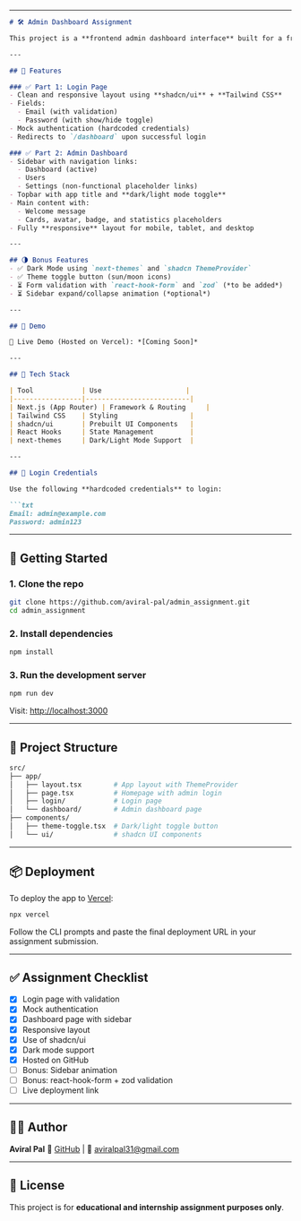 
---

````markdown
# 🛠️ Admin Dashboard Assignment

This project is a **frontend admin dashboard interface** built for a frontend internship assignment. It demonstrates a secure login form, a responsive dashboard layout, and includes modern UI/UX features like dark mode, card components, and sidebar navigation.

---

## 📌 Features

### ✅ Part 1: Login Page
- Clean and responsive layout using **shadcn/ui** + **Tailwind CSS**
- Fields:
  - Email (with validation)
  - Password (with show/hide toggle)
- Mock authentication (hardcoded credentials)
- Redirects to `/dashboard` upon successful login

### ✅ Part 2: Admin Dashboard
- Sidebar with navigation links:
  - Dashboard (active)
  - Users
  - Settings (non-functional placeholder links)
- Topbar with app title and **dark/light mode toggle**
- Main content with:
  - Welcome message
  - Cards, avatar, badge, and statistics placeholders
- Fully **responsive** layout for mobile, tablet, and desktop

---

## 🌗 Bonus Features
- ✅ Dark Mode using `next-themes` and `shadcn ThemeProvider`
- ✅ Theme toggle button (sun/moon icons)
- ⏳ Form validation with `react-hook-form` and `zod` (*to be added*)
- ⏳ Sidebar expand/collapse animation (*optional*)

---

## 🧪 Demo

🔗 Live Demo (Hosted on Vercel): *[Coming Soon]*

---

## 🧰 Tech Stack

| Tool            | Use                     |
|-----------------|--------------------------|
| Next.js (App Router) | Framework & Routing     |
| Tailwind CSS    | Styling                  |
| shadcn/ui       | Prebuilt UI Components   |
| React Hooks     | State Management         |
| next-themes     | Dark/Light Mode Support  |

---

## 🔐 Login Credentials

Use the following **hardcoded credentials** to login:

```txt
Email: admin@example.com
Password: admin123
````

---

## 🚀 Getting Started

### 1. Clone the repo

```bash
git clone https://github.com/aviral-pal/admin_assignment.git
cd admin_assignment
```

### 2. Install dependencies

```bash
npm install
```

### 3. Run the development server

```bash
npm run dev
```

Visit: [http://localhost:3000](http://localhost:3000)

---

## 📁 Project Structure

```bash
src/
├── app/
│   ├── layout.tsx        # App layout with ThemeProvider
│   ├── page.tsx          # Homepage with admin login
│   ├── login/            # Login page
│   └── dashboard/        # Admin dashboard page
├── components/
│   ├── theme-toggle.tsx  # Dark/light toggle button
│   └── ui/               # shadcn UI components
```

---

## 📦 Deployment

To deploy the app to [Vercel](https://vercel.com/):

```bash
npx vercel
```

Follow the CLI prompts and paste the final deployment URL in your assignment submission.

---

## ✅ Assignment Checklist

* [x] Login page with validation
* [x] Mock authentication
* [x] Dashboard page with sidebar
* [x] Responsive layout
* [x] Use of shadcn/ui
* [x] Dark mode support
* [x] Hosted on GitHub
* [ ] Bonus: Sidebar animation
* [ ] Bonus: react-hook-form + zod validation
* [ ] Live deployment link

---

## 👨‍💻 Author

**Aviral Pal**
🔗 [GitHub](https://github.com/aviral-pal) | 📧 [aviralpal31@gmail.com](mailto:aviralpal31@gmail.com)

---

## 📄 License

This project is for **educational and internship assignment purposes only**.

```

